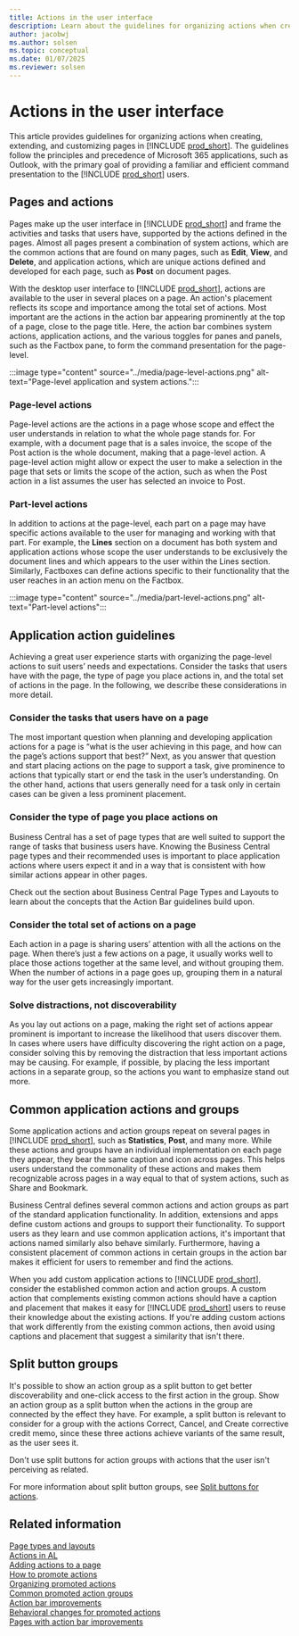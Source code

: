 ```yaml
---
title: Actions in the user interface
description: Learn about the guidelines for organizing actions when creating, extending, and customizing pages in Business Central.
author: jacobwj
ms.author: solsen
ms.topic: conceptual
ms.date: 01/07/2025
ms.reviewer: solsen
---
```


# Actions in the user interface

This article provides guidelines for organizing actions when creating, extending, and customizing pages in [!INCLUDE [prod_short](includes/prod_short.md)]. The guidelines follow the principles and precedence of Microsoft 365 applications, such as Outlook, with the primary goal of providing a familiar and efficient command presentation to the [!INCLUDE [prod_short](includes/prod_short.md)] users. 

## Pages and actions

Pages make up the user interface in [!INCLUDE [prod_short](includes/prod_short.md)] and frame the activities and tasks that users have, supported by the actions defined in the pages. Almost all pages present a combination of system actions, which are the common actions that are found on many pages, such as **Edit**, **View**, and **Delete**, and application actions, which are unique actions defined and developed for each page, such as **Post** on document pages. 

With the desktop user interface to [!INCLUDE [prod_short](includes/prod_short.md)], actions are available to the user in several places on a page. An action's placement reflects its scope and importance among the total set of actions. Most important are the actions in the action bar appearing prominently at the top of a page, close to the page title. Here, the action bar combines system actions, application actions, and the various toggles for panes and panels, such as the Factbox pane, to form the command presentation for the page-level. 

:::image type="content" source="../media/page-level-actions.png" alt-text="Page-level application and system actions.":::

### Page-level actions

Page-level actions are the actions in a page whose scope and effect the user understands in relation to what the whole page stands for. For example, with a document page that is a sales invoice, the scope of the Post action is the whole document, making that a page-level action. A page-level action might allow or expect the user to make a selection in the page that sets or limits the scope of the action, such as when the Post action in a list assumes the user has selected an invoice to Post. 

### Part-level actions 

In addition to actions at the page-level, each part on a page may have specific actions available to the user for managing and working with that part. For example, the **Lines** section on a document has both system and application actions whose scope the user understands to be exclusively the document lines and which appears to the user within the Lines section. Similarly, Factboxes can define actions specific to their functionality that the user reaches in an action menu on the Factbox. 

:::image type="content" source="../media/part-level-actions.png" alt-text="Part-level actions":::

## Application action guidelines

Achieving a great user experience starts with organizing the page-level actions to suit users’ needs and expectations. Consider the tasks that users have with the page, the type of page you place actions in, and the total set of actions in the page. In the following, we describe these considerations in more detail. 

### Consider the tasks that users have on a page 

The most important question when planning and developing application actions for a page is “what is the user achieving in this page, and how can the page’s actions support that best?” Next, as you answer that question and start placing actions on the page to support a task, give prominence to actions that typically start or end the task in the user’s understanding. On the other hand, actions that users generally need for a task only in certain cases can be given a less prominent placement. 

### Consider the type of page you place actions on 

Business Central has a set of page types that are well suited to support the range of tasks that business users have. Knowing the Business Central page types and their recommended uses is important to place application actions where users expect it and in a way that is consistent with how similar actions appear in other pages. 

Check out the section about Business Central Page Types and Layouts to learn about the concepts that the Action Bar guidelines build upon. 

### Consider the total set of actions on a page 

Each action in a page is sharing users’ attention with all the actions on the page. When there’s just a few actions on a page, it usually works well to place those actions together at the same level, and without grouping them. When the number of actions in a page goes up, grouping them in a natural way for the user gets increasingly important. 

### Solve distractions, not discoverability 

As you lay out actions on a page, making the right set of actions appear prominent is important to increase the likelihood that users discover them. In cases where users have difficulty discovering the right action on a page, consider solving this by removing the distraction that less important actions may be causing. For example, if possible, by placing the less important actions in a separate group, so the actions you want to emphasize stand out more. 

## Common application actions and groups  

Some application actions and action groups repeat on several pages in [!INCLUDE [prod_short](includes/prod_short.md)], such as **Statistics**, **Post**, and many more. While these actions and groups have an individual implementation on each page they appear, they bear the same caption and icon across pages. This helps users understand the commonality of these actions and makes them recognizable across pages in a way equal to that of system actions, such as Share and Bookmark. 

Business Central defines several common actions and action groups as part of the standard application functionality. In addition, extensions and apps define custom actions and groups to support their functionality. To support users as they learn and use common application actions, it's important that actions named similarly also behave similarly. Furthermore, having a consistent placement of common actions in certain groups in the action bar makes it efficient for users to remember and find the actions.  

When you add custom application actions to [!INCLUDE [prod_short](includes/prod_short.md)], consider the established common action and action groups. A custom action that complements existing common actions should have a caption and placement that makes it easy for [!INCLUDE [prod_short](includes/prod_short.md)] users to reuse their knowledge about the existing actions. If you're adding custom actions that work differently from the existing common actions, then avoid using captions and placement that suggest a similarity that isn't there. 

## Split button groups 

It's possible to show an action group as a split button to get better discoverability and one-click access to the first action in the group. Show an action group as a split button when the actions in the group are connected by the effect they have. For example, a split button is relevant to consider for a group with the actions Correct, Cancel, and Create corrective credit memo, since these three actions achieve variants of the same result, as the user sees it. 

Don't use split buttons for action groups with actions that the user isn't perceiving as related. 

For more information about split button groups, see [Split buttons for actions](devenv-promoted-actions.md#split-buttons-for-actions).

## Related information

[Page types and layouts](devenv-page-types-and-layouts.md)  
[Actions in AL](devenv-actions-overview.md)  
[Adding actions to a page](devenv-adding-actions-to-a-page.md)  
[How to promote actions](devenv-promoted-actions.md)  
[Organizing promoted actions](devenv-organizing-promoted-actions.md)  
[Common promoted action groups](devenv-common-promoted-action-groups.md)  
[Action bar improvements](devenv-action-bar-improvements.md)  
[Behavioral changes for promoted actions](devenv-promoted-actions-behavioral-changes.md)  
[Pages with action bar improvements](devenv-pages-action-bar-improvements.md)  